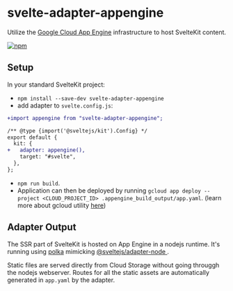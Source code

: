 # svelte-adapter-appengine

Utilize the [Google Cloud App Engine](https://cloud.google.com/appengine) infrastructure to host SvelteKit content.

[![npm](https://img.shields.io/npm/v/svelte-adapter-appengine?color=green)](https://www.npmjs.com/package/svelte-adapter-appengine)

## Setup

In your standard SvelteKit project:

- `npm install --save-dev svelte-adapter-appengine`
- add adapter to `svelte.config.js`:

```diff
+import appengine from "svelte-adapter-appengine";

/** @type {import('@sveltejs/kit').Config} */
export default {
  kit: {
+   adapter: appengine(),
    target: "#svelte",
  },
};
```

- `npm run build`.
- Application can then be deployed by running `gcloud app deploy --project <CLOUD_PROJECT_ID> .appengine_build_output/app.yaml`. (learn more about gcloud utility [here](https://cloud.google.com/sdk/gcloud))

## Adapter Output

The SSR part of SvelteKit is hosted on App Engine in a nodejs runtime. It's running using [polka](https://github.com/lukeed/polka) mimicking [@sveltejs/adapter-node
](https://github.com/sveltejs/kit/tree/master/packages/adapter-node).

Static files are served directly from Cloud Storage without going througgh the nodejs webserver. Routes for all the static assets are automatically generated in `app.yaml` by the adapter.
